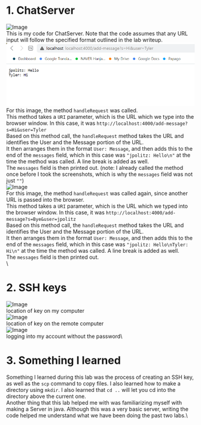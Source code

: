 # 1. ChatServer
![Image](lab3ss6) \
This is my code for ChatServer. Note that the code assumes that any URL input will follow the specified format outlined in the lab writeup.\
![Image](lab3ss1) \
For this image, the method `handleRequest` was called.\
This method takes a `URI` parameter, which is the URL which we type into the browser window. In this case, it was `http://localhost:4000/add-message?s=Hi&user=Tyler`\
Based on this method call, the `handleRequest` method takes the URL and identifies the User and the Message portion of the URL.\
It then arranges them in the format `User: Message`, and then adds this to the end of the `messages` field, which in this case was `"jpolitz: Hello\n"` at the time the method was called. A line break is added as well.\
The `messages` field is then printed out. (note: I already called the method once before I took the screenshots, which is why the `messages` field was not just `""`)\
![Image](lab3ss2) \
For this image, the method `handleRequest` was called again, since another URL is passed into the browser.\
This method takes a `URI` parameter, which is the URL which we typed into the browser window. In this case, it was `http://localhost:4000/add-message?s=Bye&user=jpolitz`\
Based on this method call, the `handleRequest` method takes the URL and identifies the User and the Message portion of the URL.\
It then arranges them in the format `User: Message`, and then adds this to the end of the `messages` field, which in this case was `"jpolitz: Hello\nTyler: Hi\n"` at the time the method was called. A line break is added as well.\
The `messages` field is then printed out.\
\
# 2. SSH keys
![Image](lab3ss3)\
location of key on my computer\
![Image](lab3ss4)\
location of key on the remote computer\
![Image](lab3ss5)\
logging into my account without the password\
# 3. Something I learned
Something I learned during this lab was the process of creating an SSH key, as well as the `scp` command to copy files. I also learned how to make a directory using `mkdir`. I also learned that `cd ..` will let you cd into the directory above the current one.\
Another thing that this lab helped me with was familiarizing myself with making a Server in java. Although this was a very basic server, writing the code helped me understand what we have been doing the past two labs.\

